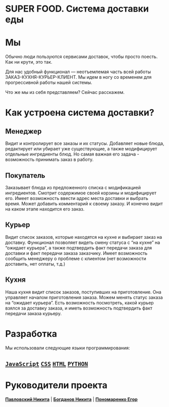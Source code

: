 # SUPER FOOD. Система доставки еды


# Мы
Обычно люди пользуются сервисами доставок, чтобы просто поесть. Как ни крути, это так.

Для нас удобный функционал — неотъемлемая часть всей работы ЗАКАЗ-КУХНЯ-КУРЬЕР-КЛИЕНТ. Мы идем в ногу со временем для прогрессивной работы нашей системы.

Что же мы из себя представляем? Сейчас расскажем.


# Как устроена система доставки?
  ## Менеджер
  Видит и контролирует все заказы и их статусы. Добавляет новые блюда, редактирует или убирает уже существующие, а также модифицирует отдельные ингредиенты блюд. Но самая важная его задача - возможность принимать заказ в работу.
  ## Покупатель
  Заказывает блюда из предложенного списка с модификацией ингредиентов. Смотрит содержимое своей корзины и модифицирует его. Имеет возможность ввести адрес места доставки и выбрать время. Может добавить комментарий к своему заказу. И конечно видит на каком этапе находится его заказ.
  ## Курьер
  Видит список заказов, которые находятся на кухне и выбирает заказ на доставку. Функционал позволяет видеть смену статуса с “на кухне” на “ожидает курьера”, а также подтвердить факт передачи заказа для доставки и факт передачи заказа заказчику. Имеет возможность сообщить менеджеру о проблеме с клиентом (нет возможности доставить, нет оплаты, т.д.)
  ## Кухня
  Наша кухня видит список заказов, поступивших на приготовление. Она управляет началом приготовления заказа. Можем менять статус заказа на “ожидает курьера”. Есть возможность посмотреть, какой курьер взялся за доставку заказа, и иметь возможность подтвердить факт передачи заказа курьеру.


# Разработка
  Мы использовали следующие языки программирования:
  ##  **[`JavaScript`](https://ru.wikipedia.org/wiki/JavaScript)** **[`CSS`](https://ru.wikipedia.org/wiki/CSS)** **[`HTML`](https://ru.wikipedia.org/wiki/HTML)** **[`PYTHON`](https://ru.wikipedia.org/wiki/Python)**

# Руководители проекта
**[Павловский Никита](https://vk.com/nnnarr)** |
**[Богданов Никита](https://vk.com/dotox)** |
**[Пономаренко Егор](https://vk.com/archeeezer)**


